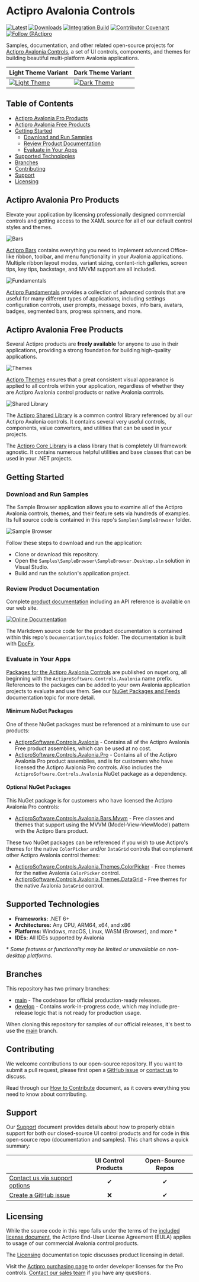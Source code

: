 ﻿# Actipro Avalonia Controls

[![Latest](https://img.shields.io/nuget/v/ActiproSoftware.Controls.Avalonia?label=Latest&logo=nuget)](https://www.nuget.org/packages/ActiproSoftware.Controls.Avalonia) 
[![Downloads](https://img.shields.io/nuget/dt/ActiproSoftware.Controls.Avalonia?label=Downloads)](https://www.nuget.org/packages/ActiproSoftware.Controls.Avalonia) 
[![Integration Build](https://github.com/Actipro/Avalonia-Controls/workflows/Integration%20Build/badge.svg)](https://github.com/Actipro/Avalonia-Controls/actions/workflows/integration-build.yml)
[![Contributor Covenant](https://img.shields.io/badge/Contributor%20Covenant-v2.0-ff69b4.svg)](https://github.com/Actipro/.github/blob/main/Code-of-Conduct.md)
[![Follow @Actipro](https://img.shields.io/twitter/follow/Actipro?style=social)](https://twitter.com/intent/follow?screen_name=Actipro)

Samples, documentation, and other related open-source projects for [Actipro Avalonia Controls](https://www.actiprosoftware.com/products/controls/avalonia), a set of UI controls, components, and themes for building beautiful multi-platform Avalonia applications.

| Light Theme Variant | Dark Theme Variant |
| ------------- | ------------- |
| [![Light Theme](.github/image-content/sample-browser-theme-light.jpg)](.github/image-content/sample-browser-theme-light-full.jpg) | [![Dark Theme](.github/image-content/sample-browser-theme-dark.jpg)](.github/image-content/sample-browser-theme-dark-full.jpg) |

## Table of Contents

- [Actipro Avalonia Pro Products](#actipro-avalonia-pro-products)
- [Actipro Avalonia Free Products](#actipro-avalonia-free-products)
- [Getting Started](#getting-started)
  - [Download and Run Samples](#download-and-run-samples)
  - [Review Product Documentation](#review-product-documentation)
  - [Evaluate in Your Apps](#evaluate-in-your-apps)
- [Supported Technologies](#supported-technologies)
- [Branches](#branches)
- [Contributing](#contributing)
- [Support](#support)
- [Licensing](#licensing)

## Actipro Avalonia Pro Products

Elevate your application by licensing professionally designed commercial controls and getting access to the XAML source for all of our default control styles and themes.

![Bars](.github/image-content/bars-welcome.gif)

[Actipro Bars](https://www.actiprosoftware.com/docs/controls/avalonia/bars/index) contains everything you need to implement advanced Office-like ribbon, toolbar, and menu functionality in your Avalonia applications.  Multiple ribbon layout modes, variant sizing, content-rich galleries, screen tips, key tips, backstage, and MVVM support are all included.

![Fundamentals](.github/image-content/fundamentals-welcome.png)

[Actipro Fundamentals](https://www.actiprosoftware.com/docs/controls/avalonia/fundamentals/index) provides a collection of advanced controls that are useful for many different types of applications, including settings configuration controls, user prompts, message boxes, info bars, avatars, badges, segmented bars, progress spinners, and more.

## Actipro Avalonia Free Products

Several Actipro products are **freely available** for anyone to use in their applications, providing a strong foundation for building high-quality applications.

![Themes](.github/image-content/themes-welcome.png)

[Actipro Themes](https://www.actiprosoftware.com/docs/controls/avalonia/themes/index) ensures that a great consistent visual appearance is applied to all controls within your application, regardless of whether they are Actipro Avalonia control products or native Avalonia controls.

![Shared Library](.github/image-content/shared-welcome.png)

The [Actipro Shared Library](https://www.actiprosoftware.com/docs/controls/avalonia/shared/index) is a common control library referenced by all our Actipro Avalonia controls. It contains several very useful controls, components, value converters, and utilities that can be used in your projects.

The [Actipro Core Library](https://www.actiprosoftware.com/docs/controls/avalonia/core/index) is a class library that is completely UI framework agnostic. It contains numerous helpful utilities and base classes that can be used in your .NET projects.

## Getting Started

### Download and Run Samples

The Sample Browser application allows you to examine all of the Actipro Avalonia controls, themes, and their feature sets via hundreds of examples.  Its full source code is contained in this repo's `Samples\SampleBrowser` folder.

![Sample Browser](.github/image-content/sample-browser-color-palette.jpg)

Follow these steps to download and run the application:

- Clone or download this repository.
- Open the `Samples\SampleBrowser\SampleBrowser.Desktop.sln` solution in Visual Studio.
- Build and run the solution's application project.

### Review Product Documentation

Complete [product documentation](https://www.actiprosoftware.com/docs/controls/avalonia/index) including an API reference is available on our web site.

[![Online Documentation](.github/image-content/documentation.jpg)](https://www.actiprosoftware.com/docs/controls/avalonia/index)

The Markdown source code for the product documentation is contained within this repo's `Documentation\topics` folder.  The documentation is built with [DocFx](https://github.com/dotnet/docfx). 

### Evaluate in Your Apps

[Packages for the Actipro Avalonia Controls](https://www.nuget.org/packages?q=ActiproSoftware.Controls.Avalonia) are published on nuget.org, all beginning with the `ActiproSoftware.Controls.Avalonia` name prefix.  References to the packages can be added to your own Avalonia application projects to evaluate and use them.  See our [NuGet Packages and Feeds](https://www.actiprosoftware.com/docs/controls/avalonia/nuget) documentation topic for more detail.

#### Minimum NuGet Packages

One of these NuGet packages must be referenced at a minimum to use our products:

- [ActiproSoftware.Controls.Avalonia](https://www.nuget.org/packages/ActiproSoftware.Controls.Avalonia) - Contains all of the Actipro Avalonia Free product assemblies, which can be used at no cost.
- [ActiproSoftware.Controls.Avalonia.Pro](https://www.nuget.org/packages/ActiproSoftware.Controls.Avalonia.Pro) - Contains all of the Actipro Avalonia Pro product assemblies, and is for customers who have licensed the Actipro Avalonia Pro controls.  Also includes the `ActiproSoftware.Controls.Avalonia` NuGet package as a dependency.

#### Optional NuGet Packages

This NuGet package is for customers who have licensed the Actipro Avalonia Pro controls:

- [ActiproSoftware.Controls.Avalonia.Bars.Mvvm](https://www.nuget.org/packages/ActiproSoftware.Controls.Avalonia.Bars.Mvvm) - Free classes and themes that support using the MVVM (Model-View-ViewModel) pattern with the Actipro Bars product.

These two NuGet packages can be referenced if you wish to use Actipro's themes for the native `ColorPicker` and/or `DataGrid` controls that complement other Actipro Avalonia control themes:

- [ActiproSoftware.Controls.Avalonia.Themes.ColorPicker](https://www.nuget.org/packages/ActiproSoftware.Controls.Avalonia.Themes.ColorPicker) - Free themes for the native Avalonia `ColorPicker` control.
- [ActiproSoftware.Controls.Avalonia.Themes.DataGrid](https://www.nuget.org/packages/ActiproSoftware.Controls.Avalonia.Themes.DataGrid) - Free themes for the native Avalonia `DataGrid` control.

## Supported Technologies

- **Frameworks:** .NET 6+
- **Architectures:** Any CPU, ARM64, x64, and x86
- **Platforms:** Windows, macOS, Linux, WASM (Browser), and more *
- **IDEs:** All IDEs supported by Avalonia

\* *Some features or functionality may be limited or unavailable on non-desktop platforms.*

## Branches

This repository has two primary branches:

- [main](https://github.com/Actipro/Avalonia-Controls/tree/main) - The codebase for official production-ready releases.
- [develop](https://github.com/Actipro/Avalonia-Controls/tree/develop) - Contains work-in-progress code, which may include pre-release logic that is not ready for production usage.

When cloning this repository for samples of our official releases, it's best to use the [main](https://github.com/Actipro/Avalonia-Controls/tree/main) branch.

## Contributing

We welcome contributions to our open-source repository.  If you want to submit a pull request, please first open a [GitHub issue](https://github.com/Actipro/Avalonia-Controls/issues) or [contact us](https://www.actiprosoftware.com/company/contact) to discuss.

Read through our [How to Contribute](https://github.com/Actipro/.github/blob/main/Contributing.md) document, as it covers everything you need to know about contributing.

## Support

Our [Support](https://github.com/Actipro/.github/blob/main/Support.md) document provides details about how to properly obtain support for both our closed-source UI control products and for code in this open-source repo (documentation and samples).  This chart shows a quick summary:

| | UI Control Products | Open-Source Repos |
| --- | :-: | :-: |
| [Contact us via support options](https://www.actiprosoftware.com/company/contact) | ✔ | ✔ |
| [Create a GitHub issue](https://github.com/Actipro/Avalonia-Controls/issues) | ❌ | ✔ |

## Licensing

While the source code in this repo falls under the terms of the [included license document](https://github.com/Actipro/Avalonia-Controls/blob/develop/License.md), the Actipro End-User License Agreement (EULA) applies to usage of our commercial Avalonia control products.  

The [Licensing](https://www.actiprosoftware.com/docs/controls/avalonia/licensing) documentation topic discusses product licensing in detail.

Visit the [Actipro purchasing page](https://www.actiprosoftware.com/purchase) to order developer licenses for the Pro controls.  [Contact our sales team](https://www.actiprosoftware.com/company/contact) if you have any questions.
